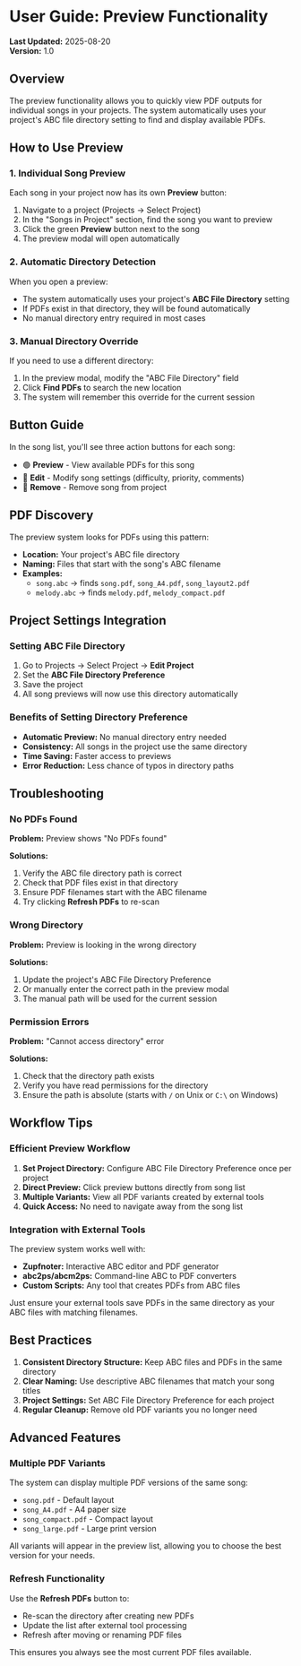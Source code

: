 # User Guide: Preview Functionality

**Last Updated:** 2025-08-20  
**Version:** 1.0  

## Overview

The preview functionality allows you to quickly view PDF outputs for individual songs in your projects. The system automatically uses your project's ABC file directory setting to find and display available PDFs.

## How to Use Preview

### 1. Individual Song Preview

Each song in your project now has its own **Preview** button:

1. Navigate to a project (Projects → Select Project)
2. In the "Songs in Project" section, find the song you want to preview
3. Click the green **Preview** button next to the song
4. The preview modal will open automatically

### 2. Automatic Directory Detection

When you open a preview:

- The system automatically uses your project's **ABC File Directory** setting
- If PDFs exist in that directory, they will be found automatically
- No manual directory entry required in most cases

### 3. Manual Directory Override

If you need to use a different directory:

1. In the preview modal, modify the "ABC File Directory" field
2. Click **Find PDFs** to search the new location
3. The system will remember this override for the current session

## Button Guide

In the song list, you'll see three action buttons for each song:

- 🟢 **Preview** - View available PDFs for this song
- 🔵 **Edit** - Modify song settings (difficulty, priority, comments)
- 🔴 **Remove** - Remove song from project

## PDF Discovery

The preview system looks for PDFs using this pattern:
- **Location:** Your project's ABC file directory
- **Naming:** Files that start with the song's ABC filename
- **Examples:** 
  - `song.abc` → finds `song.pdf`, `song_A4.pdf`, `song_layout2.pdf`
  - `melody.abc` → finds `melody.pdf`, `melody_compact.pdf`

## Project Settings Integration

### Setting ABC File Directory

1. Go to Projects → Select Project → **Edit Project**
2. Set the **ABC File Directory Preference**
3. Save the project
4. All song previews will now use this directory automatically

### Benefits of Setting Directory Preference

- **Automatic Preview:** No manual directory entry needed
- **Consistency:** All songs in the project use the same directory
- **Time Saving:** Faster access to previews
- **Error Reduction:** Less chance of typos in directory paths

## Troubleshooting

### No PDFs Found

**Problem:** Preview shows "No PDFs found"

**Solutions:**
1. Verify the ABC file directory path is correct
2. Check that PDF files exist in that directory
3. Ensure PDF filenames start with the ABC filename
4. Try clicking **Refresh PDFs** to re-scan

### Wrong Directory

**Problem:** Preview is looking in the wrong directory

**Solutions:**
1. Update the project's ABC File Directory Preference
2. Or manually enter the correct path in the preview modal
3. The manual path will be used for the current session

### Permission Errors

**Problem:** "Cannot access directory" error

**Solutions:**
1. Check that the directory path exists
2. Verify you have read permissions for the directory
3. Ensure the path is absolute (starts with `/` on Unix or `C:\` on Windows)

## Workflow Tips

### Efficient Preview Workflow

1. **Set Project Directory:** Configure ABC File Directory Preference once per project
2. **Direct Preview:** Click preview buttons directly from song list
3. **Multiple Variants:** View all PDF variants created by external tools
4. **Quick Access:** No need to navigate away from the song list

### Integration with External Tools

The preview system works well with:
- **Zupfnoter:** Interactive ABC editor and PDF generator
- **abc2ps/abcm2ps:** Command-line ABC to PDF converters
- **Custom Scripts:** Any tool that creates PDFs from ABC files

Just ensure your external tools save PDFs in the same directory as your ABC files with matching filenames.

## Best Practices

1. **Consistent Directory Structure:** Keep ABC files and PDFs in the same directory
2. **Clear Naming:** Use descriptive ABC filenames that match your song titles
3. **Project Settings:** Set ABC File Directory Preference for each project
4. **Regular Cleanup:** Remove old PDF variants you no longer need

## Advanced Features

### Multiple PDF Variants

The system can display multiple PDF versions of the same song:
- `song.pdf` - Default layout
- `song_A4.pdf` - A4 paper size
- `song_compact.pdf` - Compact layout
- `song_large.pdf` - Large print version

All variants will appear in the preview list, allowing you to choose the best version for your needs.

### Refresh Functionality

Use the **Refresh PDFs** button to:
- Re-scan the directory after creating new PDFs
- Update the list after external tool processing
- Refresh after moving or renaming PDF files

This ensures you always see the most current PDF files available.
